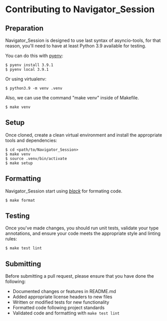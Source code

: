 # Contributing to Navigator_Session

## Preparation

Navigator_Session is designed to use last syntax of asyncio-tools, for that reason, you'll need to have at least Python 3.9 available for testing.

You can do this with [pyenv][]:


    $ pyenv install 3.9.1
    $ pyenv local 3.9.1

Or using virtualenv:

    $ python3.9 -m venv .venv

Also, we can use the command "make venv" inside of Makefile.

    $ make venv

## Setup

Once cloned, create a clean virtual environment and
install the appropriate tools and dependencies:

    $ cd <path/to/Navigator_Session>
    $ make venv
    $ source .venv/bin/activate
    $ make setup


## Formatting

Navigator_Session start using *[black][]* for formating code.

    $ make format


## Testing

Once you've made changes, you should run unit tests,
validate your type annotations, and ensure your code
meets the appropriate style and linting rules:

    $ make test lint


## Submitting

Before submitting a pull request, please ensure
that you have done the following:

* Documented changes or features in README.md
* Added appropriate license headers to new files
* Written or modified tests for new functionality
* Formatted code following project standards
* Validated code and formatting with `make test lint`

[black]: https://github.com/psf/black
[pyenv]: https://github.com/pyenv/pyenv

